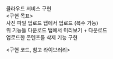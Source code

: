 클라우드 서비스 구현    
<구현 목표>    
사진 파일 업로드 탭에서 업로드 (복수 가능)    
위 기능들 다운로드 탭에서 미리보기 + 다운로드   
업로드한 콘텐츠들 삭제 기능 구현   

<구현 코드, 참고 라이브러리>    
